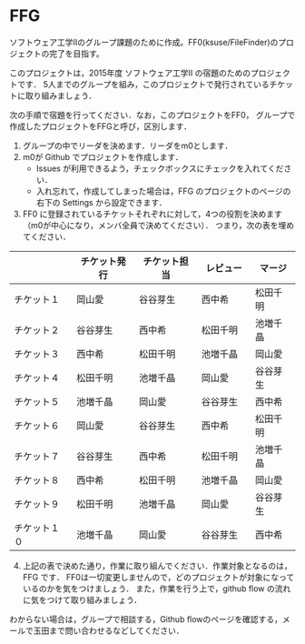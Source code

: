 # FFG
ソフトウェア工学Ⅱのグループ課題のために作成。FF0(ksuse/FileFinder)のプロジェクトの完了を目指す。

このプロジェクトは，2015年度 ソフトウェア工学II の宿題のためのプロジェクトです．
5人までのグループを組み，このプロジェクトで発行されているチケットに取り組みましょう．

次の手順で宿題を行ってください．なお，このプロジェクトをFF0，
グループで作成したプロジェクトをFFGと呼び，区別します．

1. グループの中でリーダを決めます．リーダをm0とします．
2. m0が Github でプロジェクトを作成します．
     * Issues が利用できるよう，チェックボックスにチェックを入れてください．
     * 入れ忘れて，作成してしまった場合は，FFG のプロジェクトのページの右下の Settings から設定できます．
3. FF0 に登録されているチケットそれぞれに対して，4つの役割を決めます（m0が中心になり，メンバ全員で決めてください）．
   つまり，次の表を埋めてください．

|            | チケット発行 | チケット担当  | レビュー　| マージ  |
|------------|------------|-------------|---------|--------|
| チケット１   |  岡山愛     |  谷谷芽生    | 西中希   | 松田千明 |
| チケット２   |  谷谷芽生   |  西中希      | 松田千明 | 池増千晶 |
| チケット３   |  西中希     |  松田千明    | 池増千晶 | 岡山愛   |  
| チケット４   |  松田千明   |  池増千晶    | 岡山愛　 | 谷谷芽生  |
| チケット５   |  池増千晶   |  岡山愛      | 谷谷芽生 | 西中希   |
| チケット６   |  岡山愛     | 谷谷芽生     | 西中希   | 松田千明 |
| チケット７   |  谷谷芽生   |  西中希      | 松田千明 | 池増千晶 |
| チケット８   |  西中希     |  松田千明    | 池増千晶 | 岡山愛   |  
| チケット９   |  松田千明   |  池増千晶    | 岡山愛　 | 谷谷芽生  |
| チケット１０ |  池増千晶   |  岡山愛      | 谷谷芽生 | 西中希   |




4. 上記の表で決めた通り，作業に取り組んでください．作業対象となるのは，FFG です．
   FF0は一切変更しませんので，どのプロジェクトが対象になっているのかを気をつけましょう．
   また，作業を行う上で，github flow の流れに気をつけて取り組みましょう．

わからない場合は，グループで相談する，Github flowのページを確認する，メールで玉田まで問い合わせるなどしてください．

